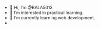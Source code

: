- 👋 Hi, I’m @BALA5013
- 👀 I’m interested in practical learning.
- 🌱 I’m currently learning web development.
- 


<!---
BALA5013/BALA5013 is a ✨ special ✨ repository because its `README.md` (this file) appears on your GitHub profile.
You can click the Preview link to take a look at your changes.
--->
